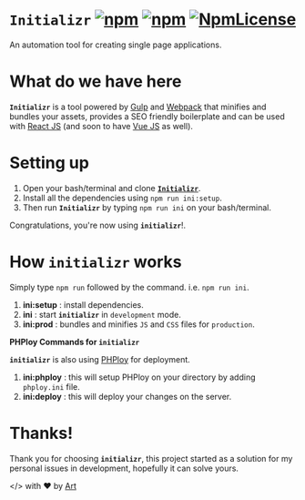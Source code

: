 # `Initializr` [![npm](https://img.shields.io/npm/v/initializr.svg?style=flat-square)](https://www.npmjs.com/package/initializr) [![npm](https://img.shields.io/npm/dm/initializr.svg)](https://npmcharts.com/compare/initializr) [![NpmLicense](https://img.shields.io/npm/l/initializr.svg?style=flat-square)](https://github.com/artisawesm/initializr/blob/master/LICENSE)

An automation tool for creating single page applications.

# What do we have here

**`Initializr`** is a tool powered by [Gulp](https://gulpjs.com/) and [Webpack](https://webpack.js.org/) that minifies and bundles your assets, provides a SEO friendly boilerplate and can be used with [React JS](https://reactjs.org/) (and soon to have [Vue JS](https://vuejs.org/) as well).

# Setting up

1. Open your bash/terminal and clone [**`Initializr`**](https://github.com/artisawesm/initializr).
2. Install all the dependencies using `npm run ini:setup`.
3. Then run **`Initializr`** by typing `npm run ini` on your bash/terminal.

Congratulations, you're now using **`initializr`**!.

# How `initializr` works

Simply type `npm run` followed by the command. i.e. `npm run ini`.

1. **ini:setup** : install dependencies.
2. **ini** : start **`initializr`** in `development` mode.
3. **ini:prod** : bundles and minifies `JS` and `CSS` files for `production`.

**PHPloy Commands for `initializr`**

**`initializr`** is also using [PHPloy](https://github.com/banago/PHPloy) for deployment.

1. **ini:phploy** : this will setup PHPloy on your directory by adding `phploy.ini` file.
2. **ini:deploy** : this will deploy your changes on the server.

# Thanks!

Thank you for choosing **`initializr`**, this project started as a solution for my personal issues in development, hopefully it can solve yours.

</> with :heart: by [Art](https://artisawesm.com/)
